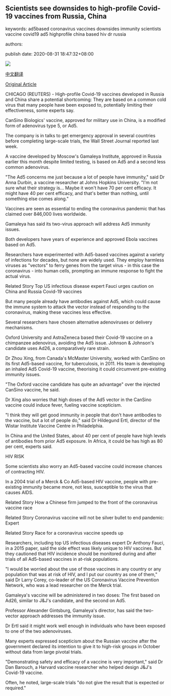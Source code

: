 ## Scientists see downsides to high-profile Covid-19 vaccines from Russia, China

keywords: ad5based coronavirus vaccines downsides immunity scientists vaccine covid19 ad5 highprofile china based hiv dr russia

authors: 

publish date: 2020-08-31 18:47:32+08:00

![](https://www.straitstimes.com/sites/default/files/styles/x_large/public/articles/2020/08/31/ctvaccine3108.jpg?itok=ajwmVOjQ)

[中文翻译](Scientists%20see%20downsides%20to%20high-profile%20Covid-19%20vaccines%20from%20Russia%2C%20China_zh.md)

[Original Article](https://www.straitstimes.com/world/united-states/scientists-see-downsides-to-top-covid-19-vaccines-from-russia-china)

CHICAGO (REUTERS) - High-profile Covid-19 vaccines developed in Russia and China share a potential shortcoming: They are based on a common cold virus that many people have been exposed to, potentially limiting their effectiveness, some experts say.

CanSino Biologics' vaccine, approved for military use in China, is a modified form of adenovirus type 5, or Ad5.

The company is in talks to get emergency approval in several countries before completing large-scale trials, the Wall Street Journal reported last week.

A vaccine developed by Moscow's Gamaleya Institute, approved in Russia earlier this month despite limited testing, is based on Ad5 and a second less common adenovirus.

"The Ad5 concerns me just because a lot of people have immunity," said Dr Anna Durbin, a vaccine researcher at Johns Hopkins University. "I'm not sure what their strategy is... Maybe it won't have 70 per cent efficacy. It might have 40 per cent efficacy, and that's better than nothing, until something else comes along."

Vaccines are seen as essential to ending the coronavirus pandemic that has claimed over 846,000 lives worldwide.

Gamaleya has said its two-virus approach will address Ad5 immunity issues.

Both developers have years of experience and approved Ebola vaccines based on Ad5.

Researchers have experimented with Ad5-based vaccines against a variety of infections for decades, but none are widely used. They employ harmless viruses as "vectors" to ferry genes from the target virus - in this case the coronavirus - into human cells, prompting an immune response to fight the actual virus.

Related Story Top US infectious disease expert Fauci urges caution on China and Russia Covid-19 vaccines

But many people already have antibodies against Ad5, which could cause the immune system to attack the vector instead of responding to the coronavirus, making these vaccines less effective.

Several researchers have chosen alternative adenoviruses or delivery mechanisms.

Oxford University and AstraZeneca based their Covid-19 vaccine on a chimpanzee adenovirus, avoiding the Ad5 issue. Johnson & Johnson's candidate uses Ad26, a comparatively rare strain.

Dr Zhou Xing, from Canada's McMaster University, worked with CanSino on its first Ad5-based vaccine, for tuberculosis, in 2011. His team is developing an inhaled Ad5 Covid-19 vaccine, theorising it could circumvent pre-existing immunity issues.

"The Oxford vaccine candidate has quite an advantage" over the injected CanSino vaccine, he said.

Dr Xing also worries that high doses of the Ad5 vector in the CanSino vaccine could induce fever, fueling vaccine scepticism.

"I think they will get good immunity in people that don't have antibodies to the vaccine, but a lot of people do," said Dr Hildegund Ertl, director of the Wistar Institute Vaccine Centre in Philadelphia.

In China and the United States, about 40 per cent of people have high levels of antibodies from prior Ad5 exposure. In Africa, it could be has high as 80 per cent, experts said.

HIV RISK

Some scientists also worry an Ad5-based vaccine could increase chances of contracting HIV.

In a 2004 trial of a Merck & Co Ad5-based HIV vaccine, people with pre-existing immunity became more, not less, susceptible to the virus that causes AIDS.

Related Story How a Chinese firm jumped to the front of the coronavirus vaccine race

Related Story Coronavirus vaccine will not be silver bullet to end pandemic: Expert

Related Story Race for a coronavirus vaccine speeds up

Researchers, including top US infectious diseases expert Dr Anthony Fauci, in a 2015 paper, said the side effect was likely unique to HIV vaccines. But they cautioned that HIV incidence should be monitored during and after trials of all Ad5-based vaccines in at-risk populations.

"I would be worried about the use of those vaccines in any country or any population that was at risk of HIV, and I put our country as one of them," said Dr Larry Corey, co-leader of the US Coronavirus Vaccine Prevention Network, who was a lead researcher on the Merck trial.

Gamaleya's vaccine will be administered in two doses: The first based on Ad26, similar to J&J's candidate, and the second on Ad5.

Professor Alexander Gintsburg, Gamaleya's director, has said the two-vector approach addresses the immunity issue.

Dr Ertl said it might work well enough in individuals who have been exposed to one of the two adenoviruses.

Many experts expressed scepticism about the Russian vaccine after the government declared its intention to give it to high-risk groups in October without data from large pivotal trials.

"Demonstrating safety and efficacy of a vaccine is very important," said Dr Dan Barouch, a Harvard vaccine researcher who helped design J&J's Covid-19 vaccine.

Often, he noted, large-scale trials "do not give the result that is expected or required."